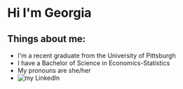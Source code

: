 # Hi I'm Georgia

## Things about me:
- I'm a recent graduate from the University of Pittsburgh
- I have a Bachelor of Science in Economics-Statistics
- My pronouns are she/her
- ![my LinkedIn](https://www.linkedin.com/in/georgia-wright-8a5366183/)

<!--
**georgiawright1/georgiawright1** is a ✨ _special_ ✨ repository because its `README.md` (this file) appears on your GitHub profile.

Here are some ideas to get you started:

- 🔭 I’m currently working on ...
- 🌱 I’m currently learning ...
- 👯 I’m looking to collaborate on ...
- 🤔 I’m looking for help with ...
- 💬 Ask me about ...
- 📫 How to reach me: ...
- 😄 Pronouns: ...
- ⚡ Fun fact: ...
![my cv[(https://)
![my LinkedIn]()
-->
